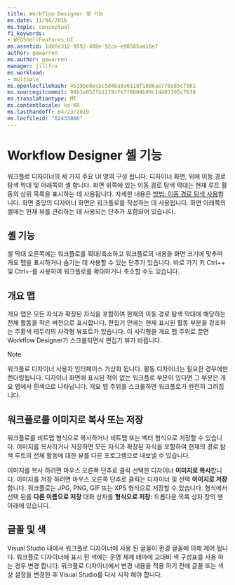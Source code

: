 ```yaml
---
title: Workflow Designer 셸 기능
ms.date: 11/04/2016
ms.topic: conceptual
f1_keywords:
- WFDShellFeatures.UI
ms.assetid: 14bfe312-9592-408e-92ce-e98585ad16e7
author: gewarren
ms.author: gewarren
manager: jillfra
ms.workload:
- multiple
ms.openlocfilehash: 4519be8ec5c5d4ba8a611df1880ae770a83cf981
ms.sourcegitcommit: 94b3a052fb1229c7e7f8804b09c1d403385c7630
ms.translationtype: MT
ms.contentlocale: ko-KR
ms.lasthandoff: 04/23/2019
ms.locfileid: "62433866"
---
```

# <a name="workflow-designer-shell-features"></a>Workflow Designer 셸 기능

워크플로 디자이너의 세 가지 주요 UI 영역 구성 됩니다: 디자이너 화면, 위에 이동 경로 탐색 막대 및 아래쪽의 셸 합니다. 화면 위쪽에 있는 이동 경로 탐색 막대는 현재 루트 활동의 상위 목록을 표시하는 데 사용됩니다. 자세한 내용은 [방법: 이동 경로 탐색 사용](../workflow-designer/how-to-use-breadcrumb-navigation.md)합니다. 화면 중앙의 디자이너 화면은 워크플로를 작성하는 데 사용됩니다. 화면 아래쪽의 셸에는 현재 뷰를 관리하는 데 사용되는 단추가 포함되어 있습니다.

## <a name="shell-features"></a>셸 기능
 셸 막대 오른쪽에는 워크플로를 확대/축소하고 워크플로의 내용을 화면 크기에 맞추며 개요 맵을 표시하거나 숨기는 데 사용할 수 있는 단추가 있습니다.  바로 가기 키 Ctrl++ 및 Ctrl+-를 사용하여 워크플로를 확대하거나 축소할 수도 있습니다.

## <a name="overview-map"></a>개요 맵
 개요 맵은 모든 자식과 확장된 자식을 포함하여 현재의 이동 경로 탐색 막대에 해당하는 전체 활동을 작은 버전으로 표시합니다. 편집기 안에는 현재 표시된 활동 부분을 강조하는 주황색 테두리의 사각형 뷰포트가 있습니다. 이 사각형을 개요 맵 주위로 끌면 Workflow Designer가 스크롤되면서 편집기 뷰가 바뀝니다.

> [!NOTE]
> 워크플로 디자이너 사용자 인터페이스 가상화 됩니다. 활동 디자이너는 필요한 경우에만 렌더링됩니다. 디자이너 화면에 표시된 적이 없는 워크플로 부분이 있다면 그 부분은 개요 맵에서 흰색으로 나타납니다. 개요 맵 주위를 스크롤하면 워크플로가 완전히 그려집니다.

## <a name="copying-or-saving-workflows-as-images"></a>워크플로를 이미지로 복사 또는 저장
 워크플로를 비트맵 형식으로 복사하거나 비트맵 또는 벡터 형식으로 저장할 수 있습니다. 이미지를 복사하거나 저장하면 모든 자식과 확장된 자식을 포함하여 현재의 경로 탐색 루트의 전체 활동에 대한 뷰를 다른 프로그램으로 내보낼 수 있습니다.

 이미지를 복사 하려면 마우스 오른쪽 단추로 클릭 선택한 디자이너 **이미지로 복사**합니다. 이미지를 저장 하려면 마우스 오른쪽 단추로 클릭는 디자이너 및 선택 **이미지로 저장**합니다. 워크플로는 JPG, PNG, GIF 또는 XPS 형식으로 저장할 수 있습니다. 형식에서 선택 된를 **다른 이름으로 저장** 대화 상자를 **형식으로 저장:** 드롭다운 목록 상자 창의 맨 아래에 있습니다.

## <a name="fonts-and-colors"></a>글꼴 및 색

Visual Studio 내에서 워크플로 디자이너에 사용 된 글꼴이 환경 글꼴에 의해 제어 됩니다. 워크플로 디자이너에 표시 된 색에는 운영 체제 테마에 고대비 색 구성표를 사용 하는 경우 변경 합니다. 워크플로 디자이너에서 변경 내용을 적용 하기 전에 글꼴 또는 색상 설정을 변경한 후 Visual Studio를 다시 시작 해야 합니다.